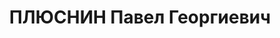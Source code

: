 ---
title: ПЛЮСНИН Павел Георгиевич
description: 'род. 1889, п. Добрянка, Добрянский р-н, Пермская обл., русский, обр:
  начальное. Род занятий: нач-к судоремонтного зда Заозерье КРП, прож: г. Пермь. Арест.
  26.04.1937. Приговор: 17.01.1938, обв.: вред., терр., КРД - ВМН, конфискация имущества.
  Реабилитация - Военная коллегия ВС СССР'
---